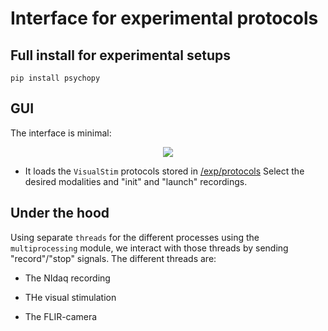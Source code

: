 # Interface for experimental protocols

## Full install for experimental setups

```
pip install psychopy
```

## GUI

The interface is minimal:

<p align="center">
  <img src="../doc/exp.png"/>
</p>

- It loads the `VisualStim` protocols stored in [/exp/protocols]()
Select the desired modalities and "init" and "launch" recordings.


## Under the hood

Using separate `threads` for the different processes using the `multiprocessing` module, we interact with those threads by sending "record"/"stop" signals. The different threads are:

- The NIdaq recording

- THe visual stimulation

- The FLIR-camera
